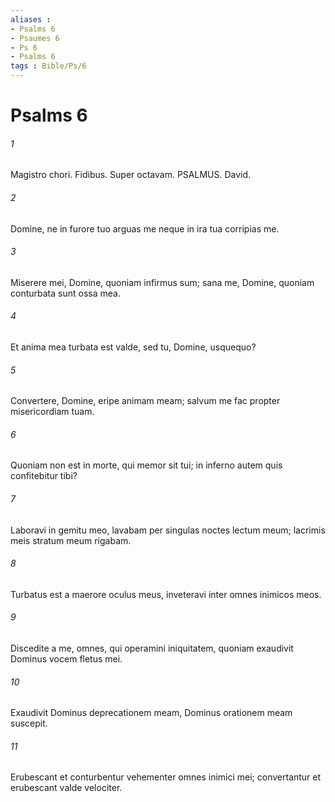 ```yaml
---
aliases : 
- Psalms 6
- Psaumes 6
- Ps 6
- Psalms 6
tags : Bible/Ps/6
---
```


# Psalms 6

###### 1
Magistro chori. Fidibus. Super octavam. PSALMUS. David.
###### 2
Domine, ne in furore tuo arguas me neque in ira tua corripias me.
###### 3
Miserere mei, Domine, quoniam infirmus sum; sana me, Domine, quoniam conturbata sunt ossa mea.
###### 4
Et anima mea turbata est valde, sed tu, Domine, usquequo?
###### 5
Convertere, Domine, eripe animam meam; salvum me fac propter misericordiam tuam.
###### 6
Quoniam non est in morte, qui memor sit tui; in inferno autem quis confitebitur tibi?
###### 7
Laboravi in gemitu meo, lavabam per singulas noctes lectum meum; lacrimis meis stratum meum rigabam.
###### 8
Turbatus est a maerore oculus meus, inveteravi inter omnes inimicos meos.
###### 9
Discedite a me, omnes, qui operamini iniquitatem, quoniam exaudivit Dominus vocem fletus mei.
###### 10
Exaudivit Dominus deprecationem meam, Dominus orationem meam suscepit.
###### 11
Erubescant et conturbentur vehementer omnes inimici mei; convertantur et erubescant valde velociter.
